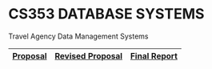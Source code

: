 # CS353 DATABASE SYSTEMS
Travel Agency Data Management Systems

| [Proposal](./documents/proposal.pdf) | [Revised Proposal](./documents/proposal_revised.pdf) | [Final Report](./documents/final.pdf) |
| :---:         |     :---:      |          :---: |

